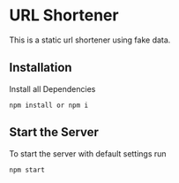 # URL Shortener
This is a static url shortener using fake data.

## Installation

Install all Dependencies
```
npm install or npm i
```

## Start the Server

To start the server with default settings run
```
npm start
```
